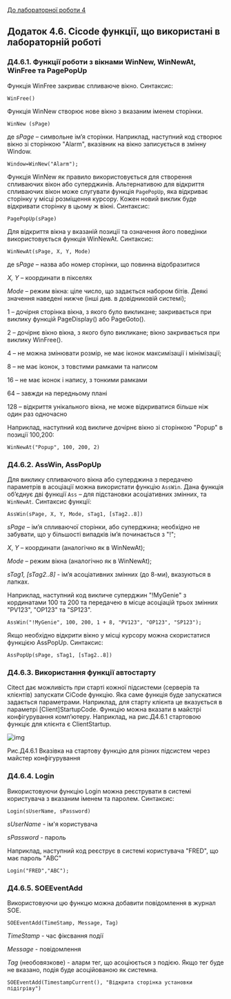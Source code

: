 [До лабораторної роботи 4](lab4.md)

## Додаток 4.6. Cicode функції, що використані в лабораторній роботі   

### Д4.6.1. Функції роботи з вікнами WinNew, WinNewAt, WinFree та PagePopUp

Функція WinFree закриває спливаюче вікно. Синтаксис:  

```
WinFree()
```

Функція WinNew створює нове вікно з вказаним іменем сторінки. 

```
WinNew (sPage)
```

де *sPage* – символьне ім’я сторінки. Наприклад, наступний код створює вікно зі сторінкою "Alarm", вказівник на вікно записується в змінну Window.  

```
Window=WinNew("Alarm");
```

Функція WinNew як правило використовується для створення спливаючих вікон або суперджинів. Альтернативою для відкриття спливаючих вікон може слугувати функція `PagePopUp`, яка відкриває сторінку у місці розміщення курсору. Кожен новий виклик буде відкривати сторінку в цьому ж вікні. Синтаксис:

```
PagePopUp(sPage)
```

Для відкриття вікна у вказаній позиції та означення його поведінки використовується функція WinNewAt. Синтаксис:

```
WinNewAt(sPage, X, Y, Mode)
```

де s*Page –* назва або номер сторінки, що повинна відобразитися

*X, Y –* координати в пікселях

*Mode* – режим вікна: ціле число, що задається набором бітів. Деякі значення наведені нижче (інші див. в довідниковій системі); 

1 – дочірня сторінка вікна, з якого було викликане; закривається при виклику функцій PageDisplay() або PageGoto().

2 – дочірнє вікно вікна, з якого було викликане; вікно закривається при виклику WinFree().

4 – не можна змінювати розмір, не має іконок максимізації і мінімізації;

8 – не має іконок, з товстими рамками та написом

16 – не має іконок і напису, з тонкими рамками 

64 – завжди на передньому плані

128 – відкриття унікального вікна, не може відкриватися більше ніж один раз одночасно

Наприклад, наступний код викличе дочірнє вікно зі сторінкою "Popup" в позиції 100,200:

```
WinNewAt("Popup", 100, 200, 2)
```

### Д4.6.2. AssWin, AssPopUp 

Для виклику спливаючого вікна або суперджина з передачею параметрів в асоціації можна використати функцію `AssWin`. Дана функція об’єднує дві функції `Ass` – для підстановки асоціативних змінних, та `WinNewAt`. Синтаксис функції:

```
AssWin(sPage, X, Y, Mode, sTag1, [sTag2..8])
```

*sPage* – ім’я спливаючої сторінки, або суперджина; необхідно не забувати, що у більшості випадків ім’я починається з "!";

*X*, *Y* – координати (аналогічно як в WinNewAt);

*Mode –* режим вікна (аналогічно як в WinNewAt);

*sTag1, [sTag2..8]* - ім’я асоціативних змінних (до 8-ми), вказуються в лапках.

Наприклад, наступний код викличе суперджин "!MyGenie" з кординатами 100 та 200 та передачею в місце асоціацій трьох змінних "PV123", "OP123" та "SP123".     

```
AssWin("!MyGenie", 100, 200, 1 + 8, "PV123", "OP123", "SP123");
```

Якщо необхідно відкрити вікно у місці курсору можна скористатися функцією AssPopUp. Синтаксис:

```
AssPopUp(sPage, sTag1, [sTag2..8])
```

### Д4.6.3. Використання функції автостарту

Citect дає можливість при старті кожної підсистеми (серверів та клієнтів) запускати CiCode функцію. Яка саме функція буде запускатися задається параметрами. Наприклад, для старту клієнта це вказується в параметрі [Client]StartupCode. Функцію можна вказати в майстрі конфігурування комп’ютеру. Наприклад, на рис.Д4.6.1 стартовою функціє для клієнта є ClientStartup. 

![img](G:\san\AKIT\ДИСЦИП\ЛМІ\GitVer\lab\citect2021\media4\clip_image002.png)

   Рис.Д4.6.1 Вказівка на стартову функцію для різних підсистем через майстер конфігурування 

### Д4.6.4. Login 

Використовуючи функцію Login можна реєструвати в системі користувача з вказаним іменем та паролем. Синтаксис:

```
Login(sUserName, sPassword)
```

*sUserName -* ім'я користувача  

*sPassword -* пароль 

Наприклад, наступний код реєструє в системі користувача "FRED", що має пароль "ABC"

```
Login("FRED","ABC");
```

### Д4.6.5. SOEEventAdd

Використовуючи цю функцю можна добавити повідомлення в журнал SOE.

```
SOEEventAdd(TimeStamp, Message, Tag)
```

*TimeStamp* - час фіксвання події       

*Message* - повідомлення         

*Tag* (необовязкове) -  аларм тег, що асоціюється з подією. Якщо тег буде не вказано, подія буде асоційованою як системна.         

```
SOEEventAdd(TimestampCurrent(), "Відкрита сторінка установки підігріву")
```

